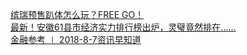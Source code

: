   
[缤瑞预售趴体怎么玩？FREE GO！](http://www.dianyue.me/archives/723/lmidt4wibo6qejme/)  
[最新！安徽61县市经济实力排行榜出炉，灵璧竟然排在......](http://www.dianyue.me/archives/241/ys04c0kld7ryk20j/)  
[金融参考 ∣ 2018-8-7资讯早知道](http://www.dianyue.me/archives/884/v4a4qu16uy8rpdmm/)